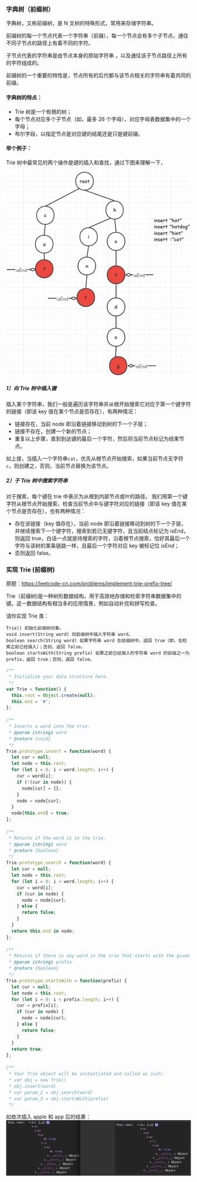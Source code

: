 ### 字典树（前缀树）

字典树，又称前缀树，是 N 叉树的特殊形式，常用来存储字符串。

前缀树的每一个节点代表一个字符串（前缀），每一个节点会有多个子节点，通往不同子节点的路径上有着不同的字符。

子节点代表的字符串是由节点本身的原始字符串 ，以及通往该子节点路径上所有的字符组成的。

前缀树的一个重要的特性是，节点所有的后代都与该节点相关的字符串有着共同的前缀。

#### 字典树的特点：
- Trie 树是一个有根的树；
- 每个节点对应多个子节点（如，最多 26 个字母），对应字母表数据集中的一个字母；
- 布尔字段，以指定节点是对应键的结尾还是只是键前缀。

#### 举个例子：
Trie 树中最常见的两个操作是键的插入和查找，通过下图来理解一下，

![prefix-tree](./../../../../assets/data-structrue/prefix-tree/prefix-tree-demo.jpeg)

##### 1）向 Trie 树中插入键
插入某个字符串，我们一般是遍历该字符串并从根开始搜索它对应于第一个键字符的链接（即该 key 值在某个节点是否存在），有两种情况：
- 链接存在，当前 node 即沿着链接移动到树的下一个子层；
- 链接不存在，创建一个新的节点；
- 重复以上步骤，直到到达键的最后一个字符，然后将当前节点标记为结束节点。

如上提，当插入一个字符串`cat`，优先从根节点开始搜索，如果当前节点无字符 `c`，则创建之，否则，当前节点替换为该节点。

##### 2）于 Trie 树中搜索字符串
对于搜索，每个键在 trie 中表示为从根到内部节点或叶的路径。
我们用第一个键字符从根节点开始搜索，检查当前节点中与键字符对应的链接（即该 key 值在某个节点是否存在），也有两种情况：
- 存在该链接（key 值存在），当前 node 即沿着链接移动到树的下一个子层，并继续搜索下一个键字符，搜索到若已无键字符，且当前结点标记为 isEnd，则返回 true，白话一点就是待搜索的字符，沿着根节点搜索，恰好其最后一个字符与该树的某条链路一样，且最后一个字符对应 key 被标记位 isEnd；
- 否则返回 false。

### 实现 Trie (前缀树)
原题：https://leetcode-cn.com/problems/implement-trie-prefix-tree/

Trie（前缀树)是一种树形数据结构，用于高效地存储和检索字符串数据集中的键。这一数据结构有相当多的应用情景，例如自动补完和拼写检查。

请你实现 Trie 类：
```
Trie() 初始化前缀树对象。
void insert(String word) 向前缀树中插入字符串 word。
boolean search(String word) 如果字符串 word 在前缀树中，返回 true（即，在检索之前已经插入）；否则，返回 false。
boolean startsWith(String prefix) 如果之前已经插入的字符串 word 的前缀之一为 prefix，返回 true；否则，返回 false。
```

```js
/**
 * Initialize your data structure here.
 */
var Trie = function() {
  this.root = Object.create(null);
  this.end = '#';
};

/**
 * Inserts a word into the trie. 
 * @param {string} word
 * @return {void}
 */
Trie.prototype.insert = function(word) {
  let cur = null;
  let node = this.root;
  for (let i = 0; i < word.length; i++) {
    cur = word[i];
    if (!(cur in node)) {
      node[cur] = {};
    }
    node = node[cur];
  }
  node[this.end] = true;
};

/**
 * Returns if the word is in the trie. 
 * @param {string} word
 * @return {boolean}
 */
Trie.prototype.search = function(word) {
  let cur = null;
  let node = this.root;
  for (let i = 0; i < word.length; i++) {
    cur = word[i];
    if (cur in node) {
      node = node[cur];
    } else {
      return false;
    }
  }
  return this.end in node;
};

/**
 * Returns if there is any word in the trie that starts with the given prefix. 
 * @param {string} prefix
 * @return {boolean}
 */
Trie.prototype.startsWith = function(prefix) {
  let cur = null;
  let node = this.root;
  for (let i = 0; i < prefix.length; i++) {
    cur = prefix[i];
    if (cur in node) {
      node = node[cur];
    } else {
      return false;
    }
  }
  return true;
};

/**
 * Your Trie object will be instantiated and called as such:
 * var obj = new Trie()
 * obj.insert(word)
 * var param_2 = obj.search(word)
 * var param_3 = obj.startsWith(prefix)
 */
```

如依次插入 apple 和 app 后的结果：
![demo-result](./../../../../assets/data-structrue/prefix-tree/demo-result.jpg)